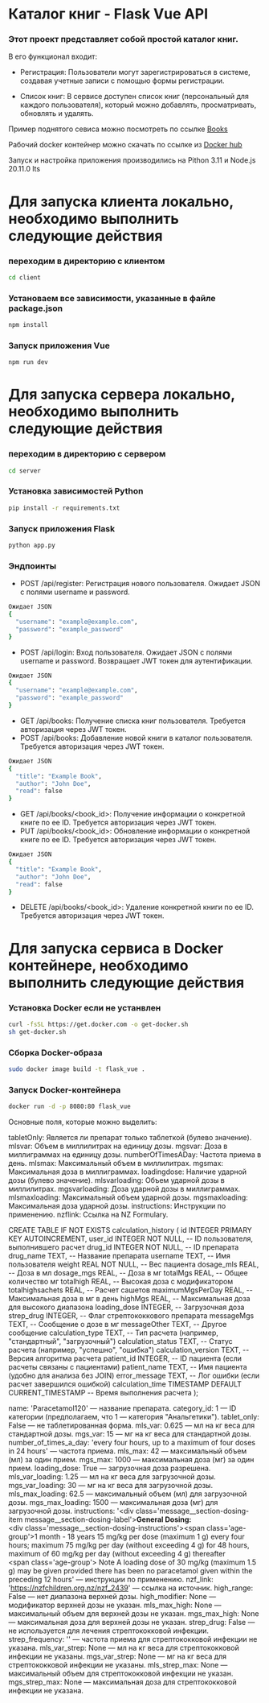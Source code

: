 # Каталог книг - Flask Vue API

### Этот проект представляет собой простой каталог книг. 
 
В его функционал входит:

* Регистрация: Пользователи могут зарегистрироваться в системе, создавая учетные записи с помощью формы регистрации.

* Список книг: В сервисе доступен список книг (персональный для каждого пользователя), который можно добавлять, просматривать, обновлять и удалять.


Пример поднятого севиса можно посмотреть по ссылке [Books](http://9b142cdd34e.vps.myjino.ru:49274/books)

Рабочий docker контейнер можно скачать по ссылке из [Docker hub](https://hub.docker.com/repository/docker/testinginpractice/flask_vue/tags)

Запуск и настройка приложения производились на Pithon 3.11 и Node.js 20.11.0 lts

# Для запуска клиента локально, необходимо выполнить следующие действия
### переходим в директорию с клиентом
```bash
cd client
```
### Установаем все зависимости, указанные в файле package.json
```bash
npm install
```
### Запуск приложения Vue
```bash
npm run dev
```

# Для запуска сервера локально, необходимо выполнить следующие действия
### переходим в директорию с сервером
```bash
cd server
```
### Установка зависимостей Python
```bash
pip install -r requirements.txt
```
### Запуск приложения Flask
```bash
python app.py
```

### Эндпоинты
* POST /api/register: Регистрация нового пользователя. Ожидает JSON с полями username и password.
```bash
Ожидает JSON
{
  "username": "example@example.com",
  "password": "example_password"
}
```
* POST /api/login: Вход пользователя. Ожидает JSON с полями username и password. Возвращает JWT токен для аутентификации.
```bash
Ожидает JSON
{
  "username": "example@example.com",
  "password": "example_password"
}
```
* GET /api/books: Получение списка книг пользователя. Требуется авторизация через JWT токен.
* POST /api/books: Добавление новой книги в каталог пользователя. Требуется авторизация через JWT токен.
```bash
Ожидает JSON
{
  "title": "Example Book",
  "author": "John Doe",
  "read": false
}
```
* GET /api/books/<book_id>: Получение информации о конкретной книге по ее ID. Требуется авторизация через JWT токен.
* PUT /api/books/<book_id>: Обновление информации о конкретной книге по ее ID. Требуется авторизация через JWT токен. 
```bash
Ожидает JSON
{
  "title": "Example Book",
  "author": "John Doe",
  "read": false
}
```
* DELETE /api/books/<book_id>: Удаление конкретной книги по ее ID. Требуется авторизация через JWT токен.

# Для запуска сервиса в Docker контейнере, необходимо выполнить следующие действия
### Установка Docker если не устанвлен
```bash
curl -fsSL https://get.docker.com -o get-docker.sh
sh get-docker.sh
```
### Сборка Docker-образа
```bash
sudo docker image build -t flask_vue .
```
### Запуск Docker-контейнера
```bash
docker run -d -p 8080:80 flask_vue
```

Основные поля, которые можно выделить:

tabletOnly: Является ли препарат только таблеткой (булево значение).
mlsvar: Объем в миллилитрах на единицу дозы.
mgsvar: Доза в миллиграммах на единицу дозы.
numberOfTimesADay: Частота приема в день.
mlsmax: Максимальный объем в миллилитрах.
mgsmax: Максимальная доза в миллиграммах.
loadingdose: Наличие ударной дозы (булево значение).
mlsvarloading: Объем ударной дозы в миллилитрах.
mgsvarloading: Доза ударной дозы в миллиграммах.
mlsmaxloading: Максимальный объем ударной дозы.
mgsmaxloading: Максимальная доза ударной дозы.
instructions: Инструкции по применению.
nzflink: Ссылка на NZ Formulary.

CREATE TABLE IF NOT EXISTS calculation_history (
    id INTEGER PRIMARY KEY AUTOINCREMENT,
    user_id INTEGER NOT NULL,           -- ID пользователя, выполнившего расчет
    drug_id INTEGER NOT NULL,           -- ID препарата
    drug_name TEXT,                     -- Название препарата
    username TEXT,                      -- Имя пользователя
    weight REAL NOT NULL,               -- Вес пациента
    dosage_mls REAL,                    -- Доза в мл
    dosage_mgs REAL,                    -- Доза в мг
    totalMgs REAL,                      -- Общее количество мг
    totalhigh REAL,                     -- Высокая доза с модификатором
    totalhighsachets REAL,              -- Расчет сашетов
    maximumMgsPerDay REAL,              -- Максимальная доза в мг в день
    highMgs REAL,                       -- Максимальная доза для высокого диапазона
    loading_dose INTEGER,               -- Загрузочная доза
    strep_drug INTEGER,                 -- Флаг стрептококкового препарата
    messageMgs TEXT,                    -- Сообщение о дозе в мг
    messageOther TEXT,                  -- Другое сообщение
    calculation_type TEXT,              -- Тип расчета (например, "стандартный", "загрузочный")
    calculation_status TEXT,            -- Статус расчета (например, "успешно", "ошибка")
    calculation_version TEXT,           -- Версия алгоритма расчета
    patient_id INTEGER,                 -- ID пациента (если расчеты связаны с пациентами)
    patient_name TEXT,                  -- Имя пациента (удобно для анализа без JOIN)
    error_message TEXT,                 -- Лог ошибки (если расчет завершился ошибкой)
    calculation_time TIMESTAMP DEFAULT CURRENT_TIMESTAMP -- Время выполнения расчета
);

name: 'Paracetamol120' — название препарата.
category_id: 1 — ID категории (предполагаем, что 1 — категория "Анальгетики").
tablet_only: False — не таблетированная форма.
mls_var: 0.625 — мл на кг веса для стандартной дозы.
mgs_var: 15 — мг на кг веса для стандартной дозы.
number_of_times_a_day: 'every four hours, up to a maximum of four doses in 24 hours' — частота приема.
mls_max: 42 — максимальный объем (мл) за один прием.
mgs_max: 1000 — максимальная доза (мг) за один прием.
loading_dose: True — загрузочная доза разрешена.
mls_var_loading: 1.25 — мл на кг веса для загрузочной дозы.
mgs_var_loading: 30 — мг на кг веса для загрузочной дозы.
mls_max_loading: 62.5 — максимальный объем (мл) для загрузочной дозы.
mgs_max_loading: 1500 — максимальная доза (мг) для загрузочной дозы.
instructions: '<div class=\'message__section-dosing-item message__section-dosing-label\'><strong>General Dosing:</strong> <br> <div class=\'message__section-dosing-instructions\'><span class=\'age-group\'>1 month - 18 years</span> 15 mg/kg per dose (maximum 1 g) every four hours; maximum 75 mg/kg per day (without exceeding 4 g) for 48 hours, maximum of 60 mg/kg per day (without exceeding 4 g) thereafter <br> <span class=\'age-group\'> Note</span> A loading dose of 30 mg/kg (maximum 1.5 g) may be given provided there has been no paracetamol given within the preceding 12 hours</div></div>' — инструкции по применению.
nzf_link: 'https://nzfchildren.org.nz/nzf_2439' — ссылка на источник.
high_range: False — нет диапазона верхней дозы.
high_modifier: None — модификатор верхней дозы не указан.
mls_max_high: None — максимальный объем для верхней дозы не указан.
mgs_max_high: None — максимальная доза для верхней дозы не указан.
strep_drug: False — не используется для лечения стрептококковой инфекции.
strep_frequency: '' — частота приема для стрептококковой инфекции не указана.
mls_var_strep: None — мл на кг веса для стрептококковой инфекции не указаны.
mgs_var_strep: None — мг на кг веса для стрептококковой инфекции не указаны.
mls_strep_max: None — максимальный объем для стрептококковой инфекции не указан.
mgs_strep_max: None — максимальная доза для стрептококковой инфекции не указана.